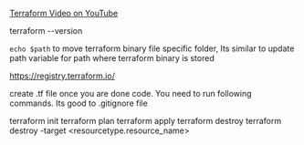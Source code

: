 [Terraform Video on YouTube](https://www.youtube.com/watch?v=SLB_c_ayRMo)

terraform --version

`echo $path` to move terraform binary file specific folder, Its similar to update path variable for path where terraform binary is stored

https://registry.terraform.io/

create .tf file once you are done code. You need to run following commands. Its good to .gitignore file

terraform init
terraform plan
terraform apply
terraform destroy
terraform destroy -target <resourcetype.resource_name>
